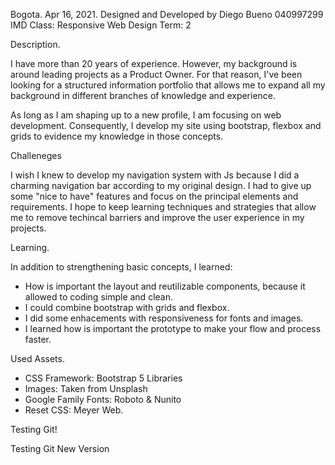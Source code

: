 Bogota. Apr 16, 2021.
Designed and Developed by Diego Bueno
040997299 IMD
Class: Responsive Web Design
Term: 2

Description.

I have more than 20 years of experience. However, my background is around leading projects as a Product Owner. For that reason, I've been looking for a structured information portfolio that allows me to expand all my background in different branches of knowledge and experience.

As long as I am shaping up to a new profile, I am focusing on web development. Consequently, I develop my site using bootstrap, flexbox and grids to evidence my knowledge in those concepts.

Challeneges

I wish I knew to develop my navigation system with Js because I did a charming navigation bar according to my original design. I had to give up some "nice to have" features and focus on the principal elements and requirements. I hope to keep learning techniques and strategies that allow me to remove techincal barriers and improve the user experience in my projects.

Learning.

In addition to strengthening basic concepts, I learned:

- How is important the layout and reutilizable components, because it allowed to coding simple and clean.
- I could combine bootstrap with grids and flexbox.
- I did some enhacements with responsiveness for fonts and images.
- I learned how is important the prototype to make your flow and process faster.

Used Assets.

- CSS Framework: Bootstrap 5 Libraries
- Images: Taken from Unsplash
- Google Family Fonts: Roboto & Nunito
- Reset CSS: Meyer Web.

Testing Git!

Testing Git New Version
